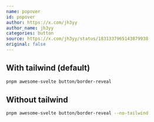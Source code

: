 ```yaml
---
name: popover
id: popover
author: https://x.com/jh3yy
author_name: jh3yy
categories: button
source: https://x.com/jh3yy/status/1831337965143879938
original: false
---
```


## With tailwind (default)

```bash
pnpm awesome-svelte button/border-reveal
```

## Without tailwind

```bash
pnpm awesome-svelte button/border-reveal --no-tailwind
```

